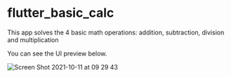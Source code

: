 # flutter_basic_calc
This app solves the 4 basic math operations: addition, subtraction, division and multiplication

You can see the UI preview below.

![Screen Shot 2021-10-11 at 09 29 43](https://user-images.githubusercontent.com/36823006/136790131-67439da5-ef2a-4d0f-9323-cf925a933a89.png)
